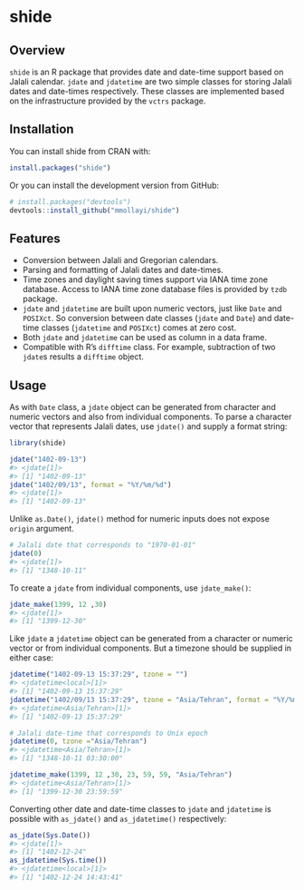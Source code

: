 
<!-- README.md is generated from README.Rmd. Please edit that file -->

# shide

<!-- badges: start -->
<!-- badges: end -->

## Overview

`shide` is an R package that provides date and date-time support based
on Jalali calendar. `jdate` and `jdatetime` are two simple classes for
storing Jalali dates and date-times respectively. These classes are
implemented based on the infrastructure provided by the `vctrs` package.

## Installation

You can install shide from CRAN with:

``` r
install.packages("shide")
```

Or you can install the development version from GitHub:

``` r
# install.packages("devtools")
devtools::install_github("mmollayi/shide")
```

## Features

- Conversion between Jalali and Gregorian calendars.
- Parsing and formatting of Jalali dates and date-times.
- Time zones and daylight saving times support via IANA time zone
  database. Access to IANA time zone database files is provided by
  `tzdb` package.
- `jdate` and `jdatetime` are built upon numeric vectors, just like
  `Date` and `POSIXct`. So conversion between date classes (`jdate` and
  `Date`) and date-time classes (`jdatetime` and `POSIXct`) comes at
  zero cost.
- Both `jdate` and `jdatetime` can be used as column in a data frame.
- Compatible with R’s `difftime` class. For example, subtraction of two
  `jdate`s results a `difftime` object.

## Usage

As with `Date` class, a `jdate` object can be generated from character
and numeric vectors and also from individual components. To parse a
character vector that represents Jalali dates, use `jdate()` and supply
a format string:

``` r
library(shide)

jdate("1402-09-13")
#> <jdate[1]>
#> [1] "1402-09-13"
jdate("1402/09/13", format = "%Y/%m/%d")
#> <jdate[1]>
#> [1] "1402-09-13"
```

Unlike `as.Date()`, `jdate()` method for numeric inputs does not expose
`origin` argument.

``` r
# Jalali date that corresponds to "1970-01-01"
jdate(0)
#> <jdate[1]>
#> [1] "1348-10-11"
```

To create a `jdate` from individual components, use `jdate_make()`:

``` r
jdate_make(1399, 12 ,30)
#> <jdate[1]>
#> [1] "1399-12-30"
```

Like `jdate` a `jdatetime` object can be generated from a character or
numeric vector or from individual components. But a timezone should be
supplied in either case:

``` r
jdatetime("1402-09-13 15:37:29", tzone = "")
#> <jdatetime<local>[1]>
#> [1] "1402-09-13 15:37:29"
jdatetime("1402/09/13 15:37:29", tzone = "Asia/Tehran", format = "%Y/%m/%d %H:%M:%S")
#> <jdatetime<Asia/Tehran>[1]>
#> [1] "1402-09-13 15:37:29"

# Jalali date-time that corresponds to Unix epoch
jdatetime(0, tzone ="Asia/Tehran")
#> <jdatetime<Asia/Tehran>[1]>
#> [1] "1348-10-11 03:30:00"

jdatetime_make(1399, 12 ,30, 23, 59, 59, "Asia/Tehran")
#> <jdatetime<Asia/Tehran>[1]>
#> [1] "1399-12-30 23:59:59"
```

Converting other date and date-time classes to `jdate` and `jdatetime`
is possible with `as_jdate()` and `as_jdatetime()` respectively:

``` r
as_jdate(Sys.Date())
#> <jdate[1]>
#> [1] "1402-12-24"
as_jdatetime(Sys.time())
#> <jdatetime<local>[1]>
#> [1] "1402-12-24 14:43:41"
```

